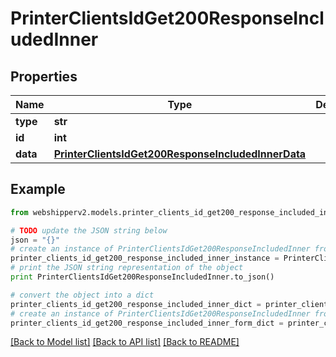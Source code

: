 # PrinterClientsIdGet200ResponseIncludedInner


## Properties
Name | Type | Description | Notes
------------ | ------------- | ------------- | -------------
**type** | **str** |  | [optional] 
**id** | **int** |  | [optional] 
**data** | [**PrinterClientsIdGet200ResponseIncludedInnerData**](PrinterClientsIdGet200ResponseIncludedInnerData.md) |  | [optional] 

## Example

```python
from webshipperv2.models.printer_clients_id_get200_response_included_inner import PrinterClientsIdGet200ResponseIncludedInner

# TODO update the JSON string below
json = "{}"
# create an instance of PrinterClientsIdGet200ResponseIncludedInner from a JSON string
printer_clients_id_get200_response_included_inner_instance = PrinterClientsIdGet200ResponseIncludedInner.from_json(json)
# print the JSON string representation of the object
print PrinterClientsIdGet200ResponseIncludedInner.to_json()

# convert the object into a dict
printer_clients_id_get200_response_included_inner_dict = printer_clients_id_get200_response_included_inner_instance.to_dict()
# create an instance of PrinterClientsIdGet200ResponseIncludedInner from a dict
printer_clients_id_get200_response_included_inner_form_dict = printer_clients_id_get200_response_included_inner.from_dict(printer_clients_id_get200_response_included_inner_dict)
```
[[Back to Model list]](../README.md#documentation-for-models) [[Back to API list]](../README.md#documentation-for-api-endpoints) [[Back to README]](../README.md)


